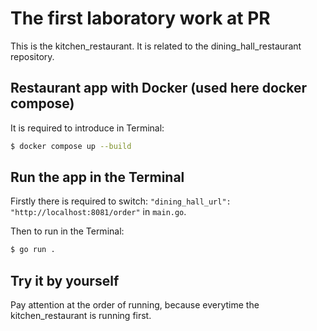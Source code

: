 # The first laboratory work at PR

This is the kitchen_restaurant. It is related to the dining_hall_restaurant repository.

## Restaurant app with Docker (used here docker compose)

It is required to introduce in Terminal:

```bash
$ docker compose up --build
```
## Run the app in the Terminal

Firstly there is required to switch: `"dining_hall_url": "http://localhost:8081/order"` in `main.go`.

Then to run in the Terminal:

```bash
$ go run .
```
## Try it by yourself

Pay attention at the order of running, because everytime the kitchen_restaurant is running first.
